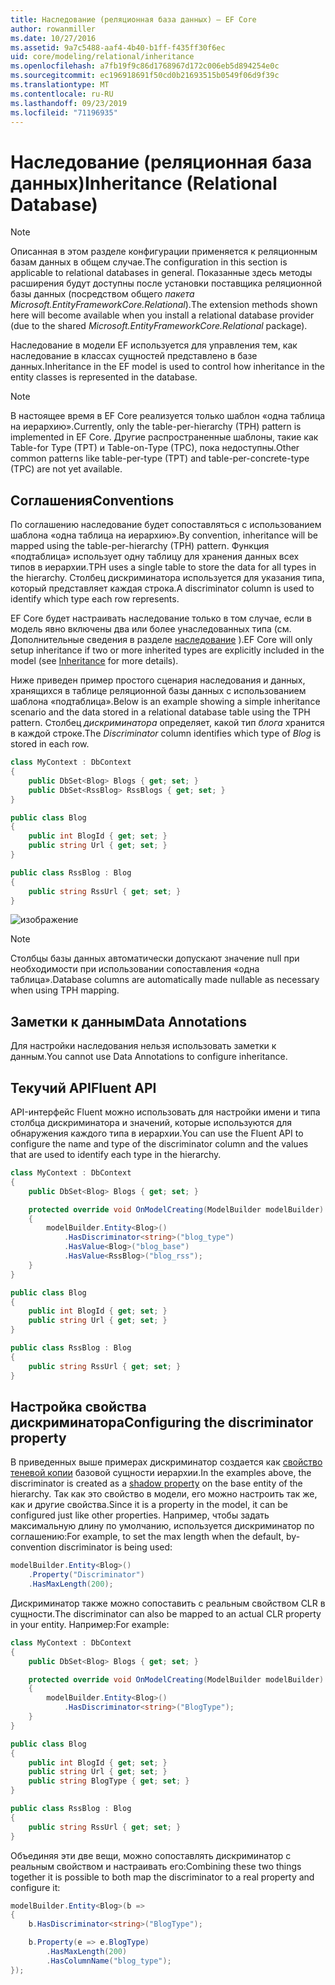 ```yaml
---
title: Наследование (реляционная база данных) — EF Core
author: rowanmiller
ms.date: 10/27/2016
ms.assetid: 9a7c5488-aaf4-4b40-b1ff-f435ff30f6ec
uid: core/modeling/relational/inheritance
ms.openlocfilehash: a7fb19f9c86d1768967d172c006eb5d894254e0c
ms.sourcegitcommit: ec196918691f50cd0b21693515b0549f06d9f39c
ms.translationtype: MT
ms.contentlocale: ru-RU
ms.lasthandoff: 09/23/2019
ms.locfileid: "71196935"
---
```

# <a name="inheritance-relational-database"></a><span data-ttu-id="1c223-102">Наследование (реляционная база данных)</span><span class="sxs-lookup"><span data-stu-id="1c223-102">Inheritance (Relational Database)</span></span>

> [!NOTE]  
> <span data-ttu-id="1c223-103">Описанная в этом разделе конфигурации применяется к реляционным базам данных в общем случае.</span><span class="sxs-lookup"><span data-stu-id="1c223-103">The configuration in this section is applicable to relational databases in general.</span></span> <span data-ttu-id="1c223-104">Показанные здесь методы расширения будут доступны после установки поставщика реляционной базы данных (посредством общего *пакета Microsoft.EntityFrameworkCore.Relational*).</span><span class="sxs-lookup"><span data-stu-id="1c223-104">The extension methods shown here will become available when you install a relational database provider (due to the shared *Microsoft.EntityFrameworkCore.Relational* package).</span></span>

<span data-ttu-id="1c223-105">Наследование в модели EF используется для управления тем, как наследование в классах сущностей представлено в базе данных.</span><span class="sxs-lookup"><span data-stu-id="1c223-105">Inheritance in the EF model is used to control how inheritance in the entity classes is represented in the database.</span></span>

> [!NOTE]  
> <span data-ttu-id="1c223-106">В настоящее время в EF Core реализуется только шаблон «одна таблица на иерархию».</span><span class="sxs-lookup"><span data-stu-id="1c223-106">Currently, only the table-per-hierarchy (TPH) pattern is implemented in EF Core.</span></span> <span data-ttu-id="1c223-107">Другие распространенные шаблоны, такие как Table-for Type (TPT) и Table-on-Type (TPC), пока недоступны.</span><span class="sxs-lookup"><span data-stu-id="1c223-107">Other common patterns like table-per-type (TPT) and table-per-concrete-type (TPC) are not yet available.</span></span>

## <a name="conventions"></a><span data-ttu-id="1c223-108">Соглашения</span><span class="sxs-lookup"><span data-stu-id="1c223-108">Conventions</span></span>

<span data-ttu-id="1c223-109">По соглашению наследование будет сопоставляться с использованием шаблона «одна таблица на иерархию».</span><span class="sxs-lookup"><span data-stu-id="1c223-109">By convention, inheritance will be mapped using the table-per-hierarchy (TPH) pattern.</span></span> <span data-ttu-id="1c223-110">Функция «подтаблица» использует одну таблицу для хранения данных всех типов в иерархии.</span><span class="sxs-lookup"><span data-stu-id="1c223-110">TPH uses a single table to store the data for all types in the hierarchy.</span></span> <span data-ttu-id="1c223-111">Столбец дискриминатора используется для указания типа, который представляет каждая строка.</span><span class="sxs-lookup"><span data-stu-id="1c223-111">A discriminator column is used to identify which type each row represents.</span></span>

<span data-ttu-id="1c223-112">EF Core будет настраивать наследование только в том случае, если в модель явно включены два или более унаследованных типа (см. Дополнительные сведения в разделе [наследование](../inheritance.md) ).</span><span class="sxs-lookup"><span data-stu-id="1c223-112">EF Core will only setup inheritance if two or more inherited types are explicitly included in the model (see [Inheritance](../inheritance.md) for more details).</span></span>

<span data-ttu-id="1c223-113">Ниже приведен пример простого сценария наследования и данных, хранящихся в таблице реляционной базы данных с использованием шаблона «подтаблица».</span><span class="sxs-lookup"><span data-stu-id="1c223-113">Below is an example showing a simple inheritance scenario and the data stored in a relational database table using the TPH pattern.</span></span> <span data-ttu-id="1c223-114">Столбец *дискриминатора* определяет, какой тип *блога* хранится в каждой строке.</span><span class="sxs-lookup"><span data-stu-id="1c223-114">The *Discriminator* column identifies which type of *Blog* is stored in each row.</span></span>

<!-- [!code-csharp[Main](samples/core/relational/Modeling/Conventions/InheritanceDbSets.cs)] -->
``` csharp
class MyContext : DbContext
{
    public DbSet<Blog> Blogs { get; set; }
    public DbSet<RssBlog> RssBlogs { get; set; }
}

public class Blog
{
    public int BlogId { get; set; }
    public string Url { get; set; }
}

public class RssBlog : Blog
{
    public string RssUrl { get; set; }
}
```

![изображение](_static/inheritance-tph-data.png)

>[!NOTE]
> <span data-ttu-id="1c223-116">Столбцы базы данных автоматически допускают значение null при необходимости при использовании сопоставления «одна таблица».</span><span class="sxs-lookup"><span data-stu-id="1c223-116">Database columns are automatically made nullable as necessary when using TPH mapping.</span></span>

## <a name="data-annotations"></a><span data-ttu-id="1c223-117">Заметки к данным</span><span class="sxs-lookup"><span data-stu-id="1c223-117">Data Annotations</span></span>

<span data-ttu-id="1c223-118">Для настройки наследования нельзя использовать заметки к данным.</span><span class="sxs-lookup"><span data-stu-id="1c223-118">You cannot use Data Annotations to configure inheritance.</span></span>

## <a name="fluent-api"></a><span data-ttu-id="1c223-119">Текучий API</span><span class="sxs-lookup"><span data-stu-id="1c223-119">Fluent API</span></span>

<span data-ttu-id="1c223-120">API-интерфейс Fluent можно использовать для настройки имени и типа столбца дискриминатора и значений, которые используются для обнаружения каждого типа в иерархии.</span><span class="sxs-lookup"><span data-stu-id="1c223-120">You can use the Fluent API to configure the name and type of the discriminator column and the values that are used to identify each type in the hierarchy.</span></span>

<!-- [!code-csharp[Main](samples/core/relational/Modeling/FluentAPI/InheritanceTPHDiscriminator.cs?highlight=7,8,9,10)] -->
``` csharp
class MyContext : DbContext
{
    public DbSet<Blog> Blogs { get; set; }

    protected override void OnModelCreating(ModelBuilder modelBuilder)
    {
        modelBuilder.Entity<Blog>()
            .HasDiscriminator<string>("blog_type")
            .HasValue<Blog>("blog_base")
            .HasValue<RssBlog>("blog_rss");
    }
}

public class Blog
{
    public int BlogId { get; set; }
    public string Url { get; set; }
}

public class RssBlog : Blog
{
    public string RssUrl { get; set; }
}
```

## <a name="configuring-the-discriminator-property"></a><span data-ttu-id="1c223-121">Настройка свойства дискриминатора</span><span class="sxs-lookup"><span data-stu-id="1c223-121">Configuring the discriminator property</span></span>

<span data-ttu-id="1c223-122">В приведенных выше примерах дискриминатор создается как [свойство теневой копии](xref:core/modeling/shadow-properties) базовой сущности иерархии.</span><span class="sxs-lookup"><span data-stu-id="1c223-122">In the examples above, the discriminator is created as a [shadow property](xref:core/modeling/shadow-properties) on the base entity of the hierarchy.</span></span> <span data-ttu-id="1c223-123">Так как это свойство в модели, его можно настроить так же, как и другие свойства.</span><span class="sxs-lookup"><span data-stu-id="1c223-123">Since it is a property in the model, it can be configured just like other properties.</span></span> <span data-ttu-id="1c223-124">Например, чтобы задать максимальную длину по умолчанию, используется дискриминатор по соглашению:</span><span class="sxs-lookup"><span data-stu-id="1c223-124">For example, to set the max length when the default, by-convention discriminator is being used:</span></span>

```C#
modelBuilder.Entity<Blog>()
    .Property("Discriminator")
    .HasMaxLength(200);
```

<span data-ttu-id="1c223-125">Дискриминатор также можно сопоставить с реальным свойством CLR в сущности.</span><span class="sxs-lookup"><span data-stu-id="1c223-125">The discriminator can also be mapped to an actual CLR property in your entity.</span></span> <span data-ttu-id="1c223-126">Например:</span><span class="sxs-lookup"><span data-stu-id="1c223-126">For example:</span></span>
```C#
class MyContext : DbContext
{
    public DbSet<Blog> Blogs { get; set; }

    protected override void OnModelCreating(ModelBuilder modelBuilder)
    {
        modelBuilder.Entity<Blog>()
            .HasDiscriminator<string>("BlogType");
    }
}

public class Blog
{
    public int BlogId { get; set; }
    public string Url { get; set; }
    public string BlogType { get; set; }
}

public class RssBlog : Blog
{
    public string RssUrl { get; set; }
}
```

<span data-ttu-id="1c223-127">Объединяя эти две вещи, можно сопоставлять дискриминатор с реальным свойством и настраивать его:</span><span class="sxs-lookup"><span data-stu-id="1c223-127">Combining these two things together it is possible to both map the discriminator to a real property and configure it:</span></span>
```C#
modelBuilder.Entity<Blog>(b =>
{
    b.HasDiscriminator<string>("BlogType");

    b.Property(e => e.BlogType)
        .HasMaxLength(200)
        .HasColumnName("blog_type");
});
```
